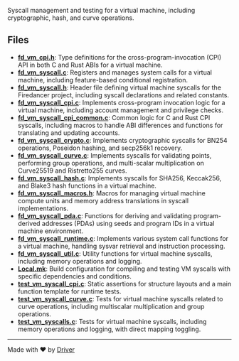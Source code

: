 <!--------------------------------------------------------------------------------->
<!-- IMPORTANT: This file is auto-generated by Driver (https://driver.ai). -------->
<!-- Manual edits may be overwritten on future commits. --------------------------->
<!--------------------------------------------------------------------------------->

Syscall management and testing for a virtual machine, including cryptographic, hash, and curve operations.


## Files
- **[fd_vm_cpi.h](fd_vm_cpi.h.md)**: Type definitions for the cross-program-invocation (CPI) API in both C and Rust ABIs for a virtual machine.
- **[fd_vm_syscall.c](fd_vm_syscall.c.md)**: Registers and manages system calls for a virtual machine, including feature-based conditional registration.
- **[fd_vm_syscall.h](fd_vm_syscall.h.md)**: Header file defining virtual machine syscalls for the Firedancer project, including syscall declarations and related constants.
- **[fd_vm_syscall_cpi.c](fd_vm_syscall_cpi.c.md)**: Implements cross-program invocation logic for a virtual machine, including account management and privilege checks.
- **[fd_vm_syscall_cpi_common.c](fd_vm_syscall_cpi_common.c.md)**: Common logic for C and Rust CPI syscalls, including macros to handle ABI differences and functions for translating and updating accounts.
- **[fd_vm_syscall_crypto.c](fd_vm_syscall_crypto.c.md)**: Implements cryptographic syscalls for BN254 operations, Poseidon hashing, and secp256k1 recovery.
- **[fd_vm_syscall_curve.c](fd_vm_syscall_curve.c.md)**: Implements syscalls for validating points, performing group operations, and multi-scalar multiplication on Curve25519 and Ristretto255 curves.
- **[fd_vm_syscall_hash.c](fd_vm_syscall_hash.c.md)**: Implements syscalls for SHA256, Keccak256, and Blake3 hash functions in a virtual machine.
- **[fd_vm_syscall_macros.h](fd_vm_syscall_macros.h.md)**: Macros for managing virtual machine compute units and memory address translations in syscall implementations.
- **[fd_vm_syscall_pda.c](fd_vm_syscall_pda.c.md)**: Functions for deriving and validating program-derived addresses (PDAs) using seeds and program IDs in a virtual machine environment.
- **[fd_vm_syscall_runtime.c](fd_vm_syscall_runtime.c.md)**: Implements various system call functions for a virtual machine, handling sysvar retrieval and instruction processing.
- **[fd_vm_syscall_util.c](fd_vm_syscall_util.c.md)**: Utility functions for virtual machine syscalls, including memory operations and logging.
- **[Local.mk](Local.mk.md)**: Build configuration for compiling and testing VM syscalls with specific dependencies and conditions.
- **[test_vm_syscall_cpi.c](test_vm_syscall_cpi.c.md)**: Static assertions for structure layouts and a main function template for runtime tests.
- **[test_vm_syscall_curve.c](test_vm_syscall_curve.c.md)**: Tests for virtual machine syscalls related to curve operations, including multiscalar multiplication and group operations.
- **[test_vm_syscalls.c](test_vm_syscalls.c.md)**: Tests for virtual machine syscalls, including memory operations and logging, with direct mapping toggling.

---
Made with ❤️ by [Driver](https://www.driver.ai/)